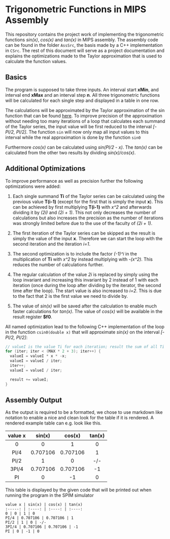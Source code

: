 # Trigonometric Functions in MIPS Assembly

This repository contains the project work of implementing the trigonometric functions
*sin(x)*, *cos(x)* and *tan(x)* in MIPS assembly. The assembly code can be found in the
folder `AssSrc`, the basis made by a C++ implementation in `CSrc`. The rest of this
document will serve as a project documentation and explains the optimizations made to the
Taylor approximation that is used to calculate the function values.

## Basics
The program is supposed to take three inputs. An interval start **xMin**, and interval
end **xMax** and an interval step **n**. All three trigonometric functions will be calculated for
each single step and displayed in a table in one row.

The calculations will be approximated by the Taylor approximation of the sin function
that can be found [here](https://en.wikipedia.org/wiki/Sine#Series_definition). To
improve precision of the approximation without needing too many iterations of a loop
that calculates each summand of the Taylor series, the input value will be first reduced
to the interval *[-PI/2, PI/2]*. The function `sin` will now only map all input values to this interval while the real approximation is done by the function `sin0`

Furthermore *cos(x)* can be calculated using *sin(PI/2 - x)*. The *tan(x)* can be
calculated from the other two results by dividing *sin(x)/cos(x)*.

## Additional Optimizations
To improve performance as well as precision further the following optimizations were
added:

1. Each single summand **Ti** of the Taylor series can be calculated using the previous
value **T(i-1)** (except for the first that is simply the input **x**). This can be
achieved by first multiplying **T(i-1)** with *x^2* and afterwards dividing it by *(2i)*
and *(2i + 1)*. This not only decreases the number of calculations but also increases the
precision as the number of iterations was strongly limited before due to the use of the
faculty of *(2i + 1)*.

2. The first iteration of the Taylor series can be skipped as the result is simply the value of the input **x**. Therefore we can start the loop with the second iteration and the iteration *i=1*.

3. The second optimization is to include the factor *(-1)^i* in the multiplication of
**Ti** with *x^2* by instead multiplying with *-(x^2)*. This reduces the number of
calculations further.

4. The regular calculation of the value *2i* is replaced by simply using the loop
invariant and increasing this invariant by 2 instead of 1 with each iteration (once
during the loop after dividing by the iterator, the second time after the loop). The
start value is also increased to *i=2*. This is due to the fact that 2 is the first value
we need to divide by.

5. The value of *sin(x)* will be saved after the calculation to enable much faster
calculations for *tan(x)*. The value of *cos(x)* will be available in the result
register **$f0**.

All named optimization lead to the following C++ implementation of the loop in the
function `csin0(double x)` that will approximate *sin(x)* on the interval *[-PI/2,
PI/2]*:

```C++
// valueI is the value Ti for each iteration; result the sum of all Ti
for (iter; iter < (MAX * 2 + 3); iter++) {
  valueI = valueI * x * -x;
  valueI = valueI / iter;
  iter++;
  valueI = valueI / iter;

  result += valueI;
}
```

## Assembly Output
As the output is required to be a formatted, we chose to use markdown like notation to
enable a nice and clean look for the table if it is rendered. A rendered example table can
e.g. look like this.

value x | sin(x) | cos(x) | tan(x)
:-----: | :----: | :----: | :----:
0 | 0 | 1 | 0
PI/4 | 0.707106 | 0.707106 | 1
PI/2 | 1 | 0 | -/-
3PI/4 | 0.707106 | 0.707106 | -1
PI | 0 | -1 | 0

This table is displayed by the given code that will be printed out when running the
program in the SPIM simulator
```
value x | sin(x) | cos(x) | tan(x)
:-----: | :----: | :----: | :----:
0 | 0 | 1 | 0
PI/4 | 0.707106 | 0.707106 | 1
PI/2 | 1 | 0 | -/-
3PI/4 | 0.707106 | 0.707106 | -1
PI | 0 | -1 | 0
```
